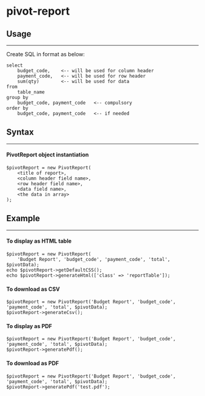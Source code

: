 # pivot-report

## Usage

---
Create SQL in format as below:

```
select
    budget_code,    <-- will be used for column header
    payment_code,   <-- will be used for row header
    sum(qty)        <-- will be used for data
from 
    table_name
group by 
    budget_code, payment_code   <-- compulsory
order by 
    budget_code, payment_code   <-- if needed
```

## Syntax
    
---

#### PivotReport object instantiation

```
$pivotReport = new PivotReport(
    <title of report>, 
    <column header field name>, 
    <row header field name>, 
    <data field name>, 
    <the data in array>
);
```

## Example

---

#### To display as HTML table

```
$pivotReport = new PivotReport(
    'Budget Report', 'budget_code', 'payment_code', 'total', $pivotData);
echo $pivotReport->getDefaultCSS();
echo $pivotReport->generateHtml(['class' => 'reportTable']);
```

#### To download as CSV
```
$pivotReport = new PivotReport('Budget Report', 'budget_code', 'payment_code', 'total', $pivotData);
$pivotReport->generateCsv();
```

#### To display as PDF
```
$pivotReport = new PivotReport('Budget Report', 'budget_code', 'payment_code', 'total', $pivotData);
$pivotReport->generatePdf();
```

#### To download as PDF
```
$pivotReport = new PivotReport('Budget Report', 'budget_code', 'payment_code', 'total', $pivotData);
$pivotReport->generatePdf('test.pdf');
```
